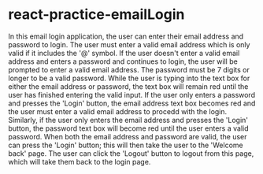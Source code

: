 # react-practice-emailLogin
In this email login application, the user can enter their email address and password to login. The user must enter a valid email address which is only valid if it includes the '@' symbol. If the user doesn't enter a valid email address and enters a password and continues to login, the user will be prompted to enter a valid email address. The password must be 7 digits or longer to be a valid password. While the user is typing into the text box for either the email address or password, the text box will remain red until the user has finished entering the valid input. If the user only enters a password and presses the 'Login' button, the email address text box becomes red and the user must enter a valid email address to procedd with the login. Similarly, if the user only enters the email address and presses the 'Login' button, the password text box will become red until the user enters a valid password. When both the email address and password are valid, the user can press the 'Login' button; this will then take the user to the 'Welcome back' page. The user can click the 'Logout' button to logout from this page, which will take them back to the login page.
